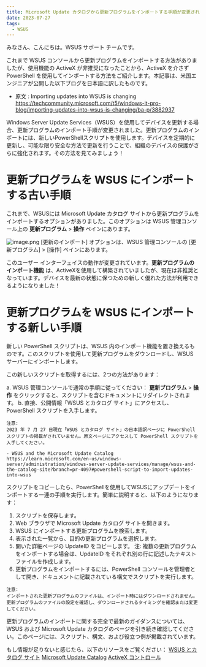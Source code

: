 ```yaml
---
title: Microsoft Update カタログから更新プログラムをインポートする手順が変更されました
date: 2023-07-27
tags:
  - WSUS
---
```


みなさん、こんにちは。WSUS サポート チームです。  

これまで WSUS コンソールから更新プログラムをインポートする方法がありましたが、使用機能の ActiveX が非推奨になったことから、ActiveX を介さず PowerShell を使用してインポートする方法をご紹介します。本記事は、米国エンジニアが公開した以下ブログを日本語に訳したものです。  

- 原文 : Importing updates into WSUS is changing
https://techcommunity.microsoft.com/t5/windows-it-pro-blog/importing-updates-into-wsus-is-changing/ba-p/3882937  

Windows Server Update Services（WSUS）を使用してデバイスを更新する場合、更新プログラムのインポート手順が変更されました。更新プログラムのインポートには、新しいPowerShellスクリプトを使用します。デバイスを定期的に更新し、可能な限り安全な方法で更新を行うことで、組織のデバイスの保護がさらに強化されます。その方法を見てみましょう！

# 更新プログラムを WSUS にインポートする古い手順
これまで、WSUSには Microsoft Update カタログ サイトから更新プログラムをインポートするオプションがありました。このオプションは WSUS 管理コンソール上の **更新プログラム** > **操作** ペインにあります。

![image.png](./20230601_01/1.png)
[更新のインポート] オプションは、WSUS 管理コンソールの [更新プログラム] > [操作] ペインにあります。

このユーザー インターフェイスの動作が変更されています。**更新プログラムのインポート機能** は、ActiveXを使用して構築されていましたが、現在は非推奨となっています。デバイスを最新の状態に保つための新しく優れた方法が利用できるようになりました！


# 更新プログラムを WSUS にインポートする新しい手順
新しい PowerShell スクリプトは、WSUS 内のインポート機能を置き換えるものです。このスクリプトを使用して更新プログラムをダウンロードし、WSUS サーバーにインポートします。

この新しいスクリプトを取得するには、2つの方法があります：

a. WSUS 管理コンソールで通常の手順に従ってください： **更新プログラム** > **操作** をクリックすると、スクリプトを含むドキュメントにリダイレクトされます。
b. 直接、公開情報「WSUS とカタログ サイト」にアクセスし、PowerShell スクリプトを入手します。

~~~~~~~
注意:
2023 年 7 月 27 日現在「WSUS とカタログ サイト」の日本語訳ページに PowerShell スクリプトの掲載がされていません。原文ページにアクセスして PowerShell スクリプトを入手してください。  

- WSUS and the Microsoft Update Catalog
https://learn.microsoft.com/en-us/windows-server/administration/windows-server-update-services/manage/wsus-and-the-catalog-site?branch=pr-4097#powershell-script-to-import-updates-into-wsus
~~~~~~~



スクリプトをコピーしたら、PowerShellを使用してWSUSにアップデートをインポートする一連の手順を実行します。簡単に説明すると、以下のようになります：

1. スクリプトを保存します。
2. Web ブラウザで Microsoft Update カタログ サイトを開きます。
3. WSUS にインポートする更新プログラムを検索します。
4. 表示された一覧から、目的の更新プログラムを選択します。
5. 開いた詳細ページの UpdateID をコピーします。
注: 複数の更新プログラムをインポートする場合は、UpdateID をそれぞれ別の行に記述したテキストファイルを作成します。
6. 更新プログラムをインポートするには、PowerShell コンソールを管理者として開き、ドキュメントに記載されている構文でスクリプトを実行します。

~~~~~~~
注意:
インポートされた更新プログラムのファイルは、インポート時にはダウンロードされません。更新プログラムのファイルの設定を確認し、ダウンロードされるタイミングを確認または変更してください。
~~~~~~~

更新プログラムのインポートに関する完全で最新のガイダンスについては、WSUS および Microsoft Update カタログのページを引き続き確認してください。このページには、スクリプト、構文、および役立つ例が掲載されています。

もし情報が足りないと感じたら、以下のリソースをご覧ください：
[WSUS とカタログ サイト](https://learn.microsoft.com/ja-jp/windows-server/administration/windows-server-update-services/manage/wsus-and-the-catalog-site)
[Microsoft Update Catalog](https://www.catalog.update.microsoft.com/Home.aspx)
[ActiveX コントロール](https://learn.microsoft.com/ja-jp/cpp/mfc/activex-controls?view=msvc-170)